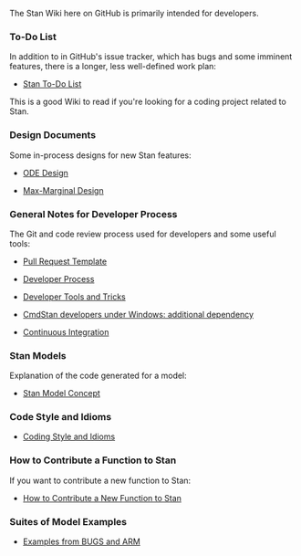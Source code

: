 The Stan Wiki here on GitHub is primarily intended for developers.

### To-Do List

In addition to in GitHub's issue tracker, which has bugs and some imminent features, there is a longer, less well-defined work plan:

* [Stan To-Do List](wiki/To-Do-List)

This is a good Wiki to read if you're looking for a coding project related to Stan.

### Design Documents

Some in-process designs for new Stan features:

* [ODE Design](wiki/ODE-Integrator-Support)

* [Max-Marginal Design](wiki/Max-Marginal-Optimization-%28lmer%29-Design)

### General Notes for Developer Process

The Git and code review process used for developers and some useful tools:

* [Pull Request Template](wiki/Pull-Request-Template)

* [Developer Process](wiki/Developer-Process)

* [Developer Tools and Tricks](wiki/Developer-Tricks)

* [CmdStan developers under Windows: additional dependency](wiki/CmdStan-developers-under-Windows:-additional-dependency)

* [Continuous Integration](wiki/Continuous-Integration)

### Stan Models

Explanation of the code generated for a model:

* [Stan Model Concept](wiki/Model-Concept) 

### Code Style and Idioms

* [Coding Style and Idioms](wiki/Coding-Style-and-Idioms)

### How to Contribute a Function to Stan

If you want to contribute a new function to Stan:

* [How to Contribute a New Function to Stan](wiki/Contributing-New-Functions-to-Stan)

### Suites of Model Examples

* [Examples from BUGS and ARM](wiki/Example-Stan-Models)